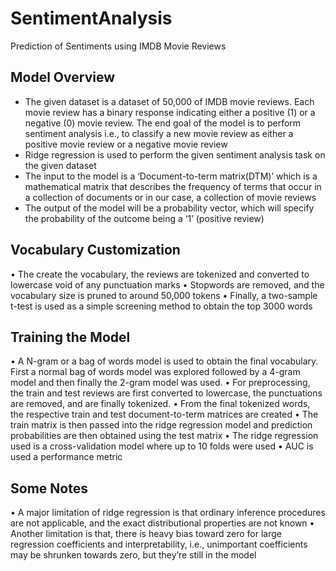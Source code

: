 # SentimentAnalysis
Prediction of Sentiments using IMDB Movie Reviews

## Model Overview
- The given dataset is a dataset of 50,000 of IMDB movie reviews. Each movie review has a binary response indicating either a positive (1) or a negative (0) movie review. The end goal of the model is to perform sentiment analysis i.e., to classify a new movie review as either a positive movie review or a negative movie review
- Ridge regression is used to perform the given sentiment analysis task on the given dataset
- The input to the model is a ‘Document-to-term matrix(DTM)’ which is a mathematical matrix that describes the frequency of terms that occur in a collection of documents or in our case, a collection of movie reviews
-	The output of the model will be a probability vector, which will specify the probability of the outcome being a ‘1’ (positive review)

## Vocabulary Customization
•	The create the vocabulary, the reviews are tokenized and converted to lowercase void of any punctuation marks
•	Stopwords are removed, and the vocabulary size is pruned to around 50,000 tokens
•	Finally, a two-sample t-test is used as a simple screening method to obtain the top 3000 words

## Training the Model
•	A N-gram or a bag of words model is used to obtain the final vocabulary. First a normal bag of words model was explored followed by a 4-gram model and then finally the 2-gram model was used. 
•	For preprocessing, the train and test reviews are first converted to lowercase, the punctuations are removed, and are finally tokenized.
•	From the final tokenized words, the respective train and test document-to-term matrices are created
•	The train matrix is then passed into the ridge regression model and prediction probabilities are then obtained using the test matrix
•	The ridge regression used is a cross-validation model where up to 10 folds were used
•	AUC is used a performance metric

## Some Notes
•	A major limitation of ridge regression is that ordinary inference procedures are not applicable, and the exact distributional properties are not known
•	Another limitation is that, there is heavy bias toward zero for large regression coefficients and interpretability, i.e., unimportant coefficients may be shrunken towards zero, but they’re still in the model




